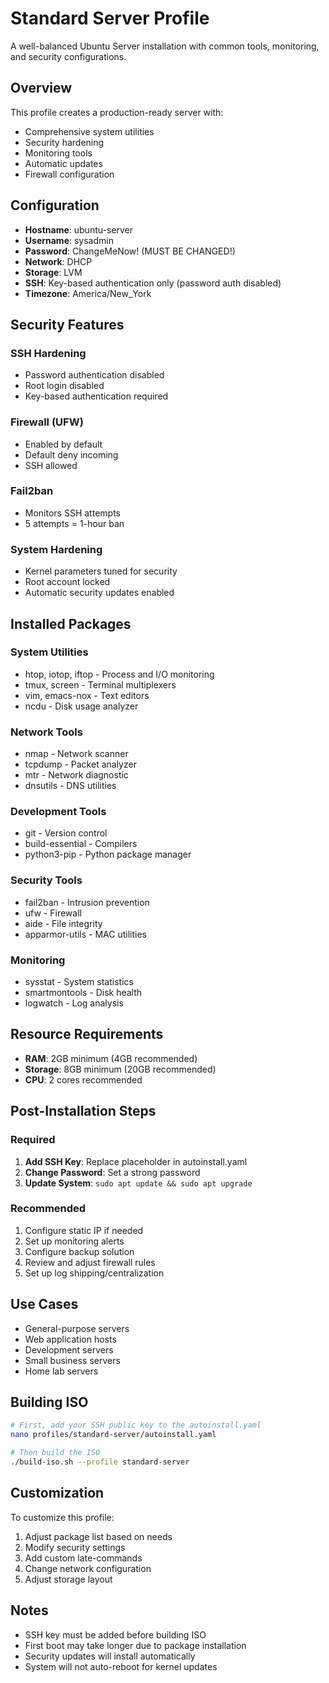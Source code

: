 # Standard Server Profile

A well-balanced Ubuntu Server installation with common tools, monitoring, and security configurations.

## Overview

This profile creates a production-ready server with:
- Comprehensive system utilities
- Security hardening
- Monitoring tools
- Automatic updates
- Firewall configuration

## Configuration

- **Hostname**: ubuntu-server
- **Username**: sysadmin
- **Password**: ChangeMeNow! (MUST BE CHANGED!)
- **Network**: DHCP
- **Storage**: LVM
- **SSH**: Key-based authentication only (password auth disabled)
- **Timezone**: America/New_York

## Security Features

### SSH Hardening
- Password authentication disabled
- Root login disabled
- Key-based authentication required

### Firewall (UFW)
- Enabled by default
- Default deny incoming
- SSH allowed

### Fail2ban
- Monitors SSH attempts
- 5 attempts = 1-hour ban

### System Hardening
- Kernel parameters tuned for security
- Root account locked
- Automatic security updates enabled

## Installed Packages

### System Utilities
- htop, iotop, iftop - Process and I/O monitoring
- tmux, screen - Terminal multiplexers
- vim, emacs-nox - Text editors
- ncdu - Disk usage analyzer

### Network Tools
- nmap - Network scanner
- tcpdump - Packet analyzer
- mtr - Network diagnostic
- dnsutils - DNS utilities

### Development Tools
- git - Version control
- build-essential - Compilers
- python3-pip - Python package manager

### Security Tools
- fail2ban - Intrusion prevention
- ufw - Firewall
- aide - File integrity
- apparmor-utils - MAC utilities

### Monitoring
- sysstat - System statistics
- smartmontools - Disk health
- logwatch - Log analysis

## Resource Requirements

- **RAM**: 2GB minimum (4GB recommended)
- **Storage**: 8GB minimum (20GB recommended)
- **CPU**: 2 cores recommended

## Post-Installation Steps

### Required
1. **Add SSH Key**: Replace placeholder in autoinstall.yaml
2. **Change Password**: Set a strong password
3. **Update System**: `sudo apt update && sudo apt upgrade`

### Recommended
1. Configure static IP if needed
2. Set up monitoring alerts
3. Configure backup solution
4. Review and adjust firewall rules
5. Set up log shipping/centralization

## Use Cases

- General-purpose servers
- Web application hosts
- Development servers
- Small business servers
- Home lab servers

## Building ISO

```bash
# First, add your SSH public key to the autoinstall.yaml
nano profiles/standard-server/autoinstall.yaml

# Then build the ISO
./build-iso.sh --profile standard-server
```

## Customization

To customize this profile:
1. Adjust package list based on needs
2. Modify security settings
3. Add custom late-commands
4. Change network configuration
5. Adjust storage layout

## Notes

- SSH key must be added before building ISO
- First boot may take longer due to package installation
- Security updates will install automatically
- System will not auto-reboot for kernel updates